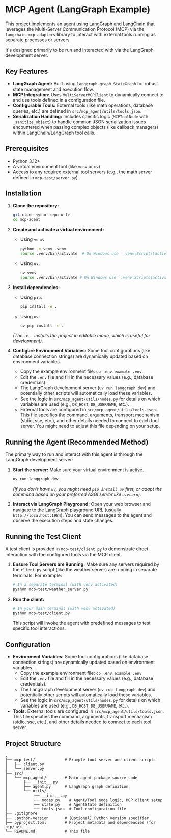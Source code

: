 # MCP Agent (LangGraph Example)

This project implements an agent using LangGraph and LangChain that leverages the Multi-Server Communication Protocol (MCP) via the `langchain-mcp-adapters` library to interact with external tools running as separate processes or servers.

It's designed primarily to be run and interacted with via the LangGraph development server.

## Key Features

*   **LangGraph Agent:** Built using `langgraph.graph.StateGraph` for robust state management and execution flow.
*   **MCP Integration:** Uses `MultiServerMCPClient` to dynamically connect to and use tools defined in a configuration file.
*   **Configurable Tools:** External tools (like math operations, database queries, etc.) are defined in `src/mcp_agent/utils/tools.json`.
*   **Serialization Handling:** Includes specific logic (`MCPToolNode` with `_sanitize_object`) to handle common JSON serialization issues encountered when passing complex objects (like callback managers) within LangChain/LangGraph tool calls.

## Prerequisites

*   Python 3.12+
*   A virtual environment tool (like `venv` or `uv`)
*   Access to any required external tool servers (e.g., the math server defined in `mcp-test/server.py`).

## Installation

1.  **Clone the repository:**
    ```bash
    git clone <your-repo-url>
    cd mcp-agent
    ```

2.  **Create and activate a virtual environment:**
    *   Using `venv`:
        ```bash
        python -m venv .venv
        source .venv/bin/activate  # On Windows use `.venv\Scripts\activate`
        ```
    *   Using `uv`:
        ```bash
        uv venv
        source .venv/bin/activate # On Windows use `.venv\Scripts\activate`
        ```

3.  **Install dependencies:**
    *   Using `pip`:
        ```bash
        pip install -e .
        ```
    *   Using `uv`:
        ```bash
        uv pip install -e .
        ```
    *(The `-e .` installs the project in editable mode, which is useful for development).*

4.  **Configure Environment Variables:** Some tool configurations (like database connection strings) are dynamically updated based on environment variables.
    *   Copy the example environment file: `cp .env.example .env`.
    *   Edit the `.env` file and fill in the necessary values (e.g., database credentials).
    *   The LangGraph development server (`uv run langgraph dev`) and potentially other scripts will automatically load these variables.
    *   See the logic in `src/mcp_agent/utils/nodes.py` for details on which variables are used (e.g., `DB_HOST`, `DB_USERNAME`, etc.).
    *   External tools are configured in `src/mcp_agent/utils/tools.json`. This file specifies the command, arguments, transport mechanism (stdio, sse, etc.), and other details needed to connect to each tool server. You might need to adjust this file depending on your setup.

## Running the Agent (Recommended Method)

The primary way to run and interact with this agent is through the LangGraph development server:

1.  **Start the server:**
    Make sure your virtual environment is active.
    ```bash
    uv run langgraph dev
    ```
    *(If you don't have `uv`, you might need `pip install uv` first, or adapt the command based on your preferred ASGI server like `uivcorn`).*

2.  **Interact via LangGraph Playground:**
    Open your web browser and navigate to the LangGraph playground URL (usually `http://localhost:1984`). You can send messages to the agent and observe the execution steps and state changes.

## Running the Test Client

A test client is provided in `mcp-test/client.py` to demonstrate direct interaction with the configured tools via the MCP client.

1.  **Ensure Tool Servers are Running:** Make sure any servers required by the `client.py` script (like the weather server) are running in separate terminals. For example:
    ```bash
    # In a separate terminal (with venv activated)
    python mcp-test/weather_server.py
    ```

2.  **Run the client:**
    ```bash
    # In your main terminal (with venv activated)
    python mcp-test/client.py
    ```
    This script will invoke the agent with predefined messages to test specific tool interactions.

## Configuration

*   **Environment Variables:** Some tool configurations (like database connection strings) are dynamically updated based on environment variables.
    *   Copy the example environment file: `cp .env.example .env`
    *   Edit the `.env` file and fill in the necessary values (e.g., database credentials).
    *   The LangGraph development server (`uv run langgraph dev`) and potentially other scripts will automatically load these variables.
    *   See the logic in `src/mcp_agent/utils/nodes.py` for details on which variables are used (e.g., `DB_HOST`, `DB_USERNAME`, etc.).
*   **Tools:** External tools are configured in `src/mcp_agent/utils/tools.json`. This file specifies the command, arguments, transport mechanism (stdio, sse, etc.), and other details needed to connect to each tool server.

## Project Structure

```
.
├── mcp-test/             # Example tool server and client scripts
│   ├── client.py
│   └── server.py
├── src/
│   └── mcp_agent/        # Main agent package source code
│       ├── __init__.py
│       ├── agent.py      # LangGraph graph definition
│       └── utils/
│           ├── __init__.py
│           ├── nodes.py    # Agent/Tool node logic, MCP client setup
│           ├── state.py    # AgentState definition
│           └── tools.json  # Tool configuration file
├── .gitignore
├── .python-version       # (Optional) Python version specifier
├── pyproject.toml        # Project metadata and dependencies (for pip/uv)
└── README.md             # This file
```
